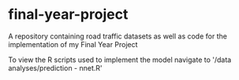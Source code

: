 # final-year-project
A repository containing road traffic datasets as well as code for the implementation of my Final Year Project

To view the R scripts used to implement the model navigate to '/data analyses/prediction - nnet.R'
